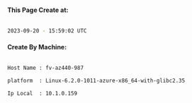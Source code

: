 
   
#### This Page Create at:

```bash

2023-09-20 - 15:59:02 UTC

```

#### Create By Machine:

```bash

Host Name : fv-az440-987

platform  : Linux-6.2.0-1011-azure-x86_64-with-glibc2.35

Ip Local  : 10.1.0.159

```

